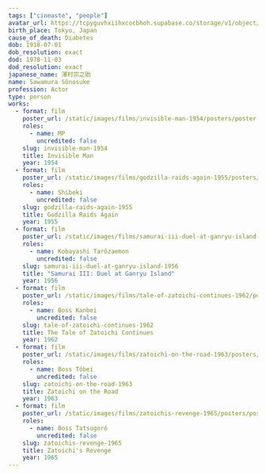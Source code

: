 ```yaml
---
tags: ["cineaste", "people"]
avatar_url: https://tcpyguvhxiihxcocbhoh.supabase.co/storage/v1/object/public/godzilla-cineaste-public/content/people/sawamura-sonosuke/sawamura-sonosuke.jpg
birth_place: Tokyo, Japan
cause_of_death: Diabetes
dob: 1918-07-01
dob_resolution: exact
dod: 1978-11-03
dod_resolution: exact
japanese_name: 澤村宗之助
name: Sawamura Sônosuke
profession: Actor
type: person
works:
  - format: film
    poster_url: /static/images/films/invisible-man-1954/posters/poster.jpg
    roles:
      - name: MP
        uncredited: false
    slug: invisible-man-1954
    title: Invisible Man
    year: 1954
  - format: film
    poster_url: /static/images/films/godzilla-raids-again-1955/posters/poster.jpg
    roles:
      - name: Shibeki
        uncredited: false
    slug: godzilla-raids-again-1955
    title: Godzilla Raids Again
    year: 1955
  - format: film
    poster_url: /static/images/films/samurai-iii-duel-at-ganryu-island-1956/posters/poster.jpg
    roles:
      - name: Kobayashi Tarôzaemon
        uncredited: false
    slug: samurai-iii-duel-at-ganryu-island-1956
    title: "Samurai III: Duel at Ganryu Island"
    year: 1956
  - format: film
    poster_url: /static/images/films/tale-of-zatoichi-continues-1962/posters/poster.jpg
    roles:
      - name: Boss Kanbei
        uncredited: false
    slug: tale-of-zatoichi-continues-1962
    title: The Tale of Zatoichi Continues
    year: 1962
  - format: film
    poster_url: /static/images/films/zatoichi-on-the-road-1963/posters/poster.jpg
    roles:
      - name: Boss Tôbei
        uncredited: false
    slug: zatoichi-on-the-road-1963
    title: Zatoichi on the Road
    year: 1963
  - format: film
    poster_url: /static/images/films/zatoichis-revenge-1965/posters/poster.jpg
    roles:
      - name: Boss Tatsugorô
        uncredited: false
    slug: zatoichis-revenge-1965
    title: Zatoichi's Revenge
    year: 1965
---
```

